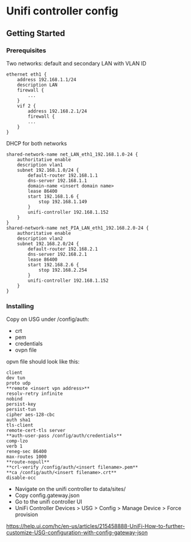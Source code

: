 # Unifi controller config

## Getting Started

### Prerequisites

Two networks: default and secondary LAN with VLAN ID
```
ethernet eth1 {
    address 192.168.1.1/24
    description LAN
    firewall {
        ...
    }
    vif 2 {
        address 192.168.2.1/24
        firewall {
        ... 
    }
}
```

DHCP for both networks
```
shared-network-name net_LAN_eth1_192.168.1.0-24 {
    authoritative enable
    description vlan1
    subnet 192.168.1.0/24 {
        default-router 192.168.1.1
        dns-server 192.168.1.1
        domain-name <insert domain name>
        lease 86400
        start 192.168.1.6 {
            stop 192.168.1.149
        }
        unifi-controller 192.168.1.152
    }
}
shared-network-name net_PIA_LAN_eth1_192.168.2.0-24 {
    authoritative enable
    description vlan2
    subnet 192.168.2.0/24 {
        default-router 192.168.2.1
        dns-server 192.168.2.1
        lease 86400
        start 192.168.2.6 {
            stop 192.168.2.254
        }
        unifi-controller 192.168.1.152
    }
}
```

### Installing

Copy on USG under /config/auth:
* crt
* pem
* credentials
* ovpn file

opvn file should look like this:

```
client
dev tun
proto udp
**remote <insert vpn address>**
resolv-retry infinite
nobind
persist-key
persist-tun
cipher aes-128-cbc
auth sha1
tls-client
remote-cert-tls server
**auth-user-pass /config/auth/credentials**
comp-lzo
verb 1
reneg-sec 86400
max-routes 1000
**route-nopull**
**crl-verify /config/auth/<insert filename>.pem**
**ca /config/auth/<insert filename>.crt**
disable-occ
```

* Navigate on the unifi controller to data/sites/<insert siteid>
* Copy config.gateway.json
* Go to the unifi controller UI
* UniFi Controller Devices > USG > Config > Manage Device > Force provision 

https://help.ui.com/hc/en-us/articles/215458888-UniFi-How-to-further-customize-USG-configuration-with-config-gateway-json
